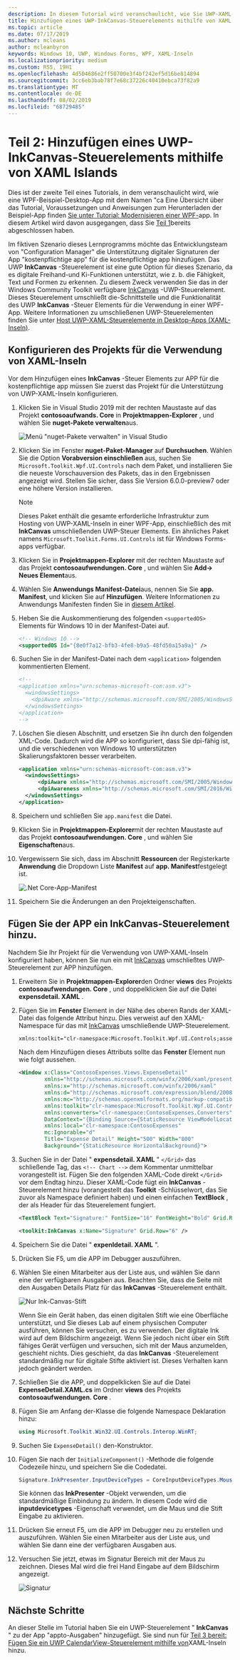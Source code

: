 ```yaml
---
description: In diesem Tutorial wird veranschaulicht, wie Sie UWP-XAML-Benutzeroberflächen hinzufügen, msix-Pakete erstellen und andere moderne Komponenten in Ihre WPF-App integrieren.
title: Hinzufügen eines UWP-InkCanvas-Steuerelements mithilfe von XAML Islands
ms.topic: article
ms.date: 07/17/2019
ms.author: mcleans
author: mcleanbyron
keywords: Windows 10, UWP, Windows Forms, WPF, XAML-Inseln
ms.localizationpriority: medium
ms.custom: RS5, 19H1
ms.openlocfilehash: 4d504686e2ff50700e3f4bf242ef5d16be814894
ms.sourcegitcommit: 3cc6eb3bab78f7e68c37226c40410ebca73f82a9
ms.translationtype: MT
ms.contentlocale: de-DE
ms.lasthandoff: 08/02/2019
ms.locfileid: "68729485"
---
```

# <a name="part-2-add-a-uwp-inkcanvas-control-using-xaml-islands"></a>Teil 2: Hinzufügen eines UWP-InkCanvas-Steuerelements mithilfe von XAML Islands

Dies ist der zweite Teil eines Tutorials, in dem veranschaulicht wird, wie eine WPF-Beispiel-Desktop-App mit dem Namen "ca Eine Übersicht über das Tutorial, Voraussetzungen und Anweisungen zum Herunterladen der Beispiel-App finden [Sie unter Tutorial: Modernisieren einer WPF-](modernize-wpf-tutorial.md)app. In diesem Artikel wird davon ausgegangen, dass Sie [Teil 1](modernize-wpf-tutorial-1.md)bereits abgeschlossen haben.

Im fiktiven Szenario dieses Lernprogramms möchte das Entwicklungsteam von "Configuration Manager" die Unterstützung digitaler Signaturen der App "kostenpflichtige app" für die kostenpflichtige app hinzufügen. Das UWP **InkCanvas** -Steuerelement ist eine gute Option für dieses Szenario, da es digitale Freihand-und Ki-Funktionen unterstützt, wie z. b. die Fähigkeit, Text und Formen zu erkennen. Zu diesem Zweck verwenden Sie das in der Windows Community Toolkit verfügbare [InkCanvas](https://docs.microsoft.com/windows/communitytoolkit/controls/wpf-winforms/inkcanvas) -UWP-Steuerelement. Dieses Steuerelement umschließt die-Schnittstelle und die Funktionalität des UWP **InkCanvas** -Steuer Elements für die Verwendung in einer WPF-App. Weitere Informationen zu umschließenen UWP-Steuerelementen finden Sie unter [Host UWP-XAML-Steuerelemente in Desktop-Apps (XAML-Inseln)](xaml-islands.md).

## <a name="configure-the-project-to-use-xaml-islands"></a>Konfigurieren des Projekts für die Verwendung von XAML-Inseln

Vor dem Hinzufügen eines **InkCanvas** -Steuer Elements zur APP für die kostenpflichtige app müssen Sie zuerst das Projekt für die Unterstützung von UWP-XAML-Inseln konfigurieren.

1. Klicken Sie in Visual Studio 2019 mit der rechten Maustaste auf das Projekt **contosoaufwands. Core** in **Projektmappen-Explorer** , und wählen Sie **nuget-Pakete verwalten**aus.

    ![Menü "nuget-Pakete verwalten" in Visual Studio](images/wpf-modernize-tutorial//ManageNuGetPackages.png)

2. Klicken Sie im Fenster **nuget-Paket-Manager** auf **Durchsuchen**. Wählen Sie die Option **Vorabversion einschließen** aus, suchen Sie `Microsoft.Toolkit.Wpf.UI.Controls` nach dem Paket, und installieren Sie die neueste Vorschauversion des Pakets, das in den Ergebnissen angezeigt wird. Stellen Sie sicher, dass Sie Version 6.0.0-preview7 oder eine höhere Version installieren.

    > [!NOTE]
    > Dieses Paket enthält die gesamte erforderliche Infrastruktur zum Hosting von UWP-XAML-Inseln in einer WPF-App, einschließlich des mit **InkCanvas** umschließenden UWP-Steuer Elements. Ein ähnliches Paket namens `Microsoft.Toolkit.Forms.UI.Controls` ist für Windows Forms-apps verfügbar.

3. Klicken Sie in **Projektmappen-Explorer** mit der rechten Maustaste auf das Projekt **contosoaufwendungen. Core** , und wählen Sie **Add-> Neues Element**aus.

4. Wählen Sie **Anwendungs Manifest-Datei**aus, nennen Sie Sie **app. Manifest**, und klicken Sie auf **Hinzufügen**. Weitere Informationen zu Anwendungs Manifesten finden Sie in [diesem Artikel](https://docs.microsoft.com/windows/desktop/SbsCs/application-manifests).

5. Heben Sie die Auskommentierung des folgenden `<supportedOS>` Elements für Windows 10 in der Manifest-Datei auf.

    ```xml
    <!-- Windows 10 -->
    <supportedOS Id="{8e0f7a12-bfb3-4fe8-b9a5-48fd50a15a9a}" />
    ```

6. Suchen Sie in der Manifest-Datei nach dem `<application>` folgenden kommentierten Element.

    ```xml
    <!--
    <application xmlns="urn:schemas-microsoft-com:asm.v3">
      <windowsSettings>
        <dpiAware xmlns="http://schemas.microsoft.com/SMI/2005/WindowsSettings">true</dpiAware>
      </windowsSettings>
    </application>
    -->
    ```

7. Löschen Sie diesen Abschnitt, und ersetzen Sie ihn durch den folgenden XML-Code. Dadurch wird die APP so konfiguriert, dass Sie dpi-fähig ist, und die verschiedenen von Windows 10 unterstützten Skalierungsfaktoren besser verarbeiten.

    ```xml
    <application xmlns="urn:schemas-microsoft-com:asm.v3">
      <windowsSettings>
          <dpiAware xmlns="http://schemas.microsoft.com/SMI/2005/WindowsSettings">true/PM</dpiAware>
          <dpiAwareness xmlns="http://schemas.microsoft.com/SMI/2016/WindowsSettings">PerMonitorV2, PerMonitor</dpiAwareness>
      </windowsSettings>
    </application>
    ```

8. Speichern und schließen Sie `app.manifest` die Datei.

9. Klicken Sie in **Projektmappen-Explorer**mit der rechten Maustaste auf das Projekt **contosoaufwendungen. Core** , und wählen Sie **Eigenschaften**aus.

10. Vergewissern Sie sich, dass im Abschnitt **Ressourcen** der Registerkarte **Anwendung** die Dropdown Liste **Manifest** auf **app. Manifest**festgelegt ist.

    ![.Net Core-App-Manifest](images/wpf-modernize-tutorial/NetCoreAppManifest.png)

11. Speichern Sie die Änderungen an den Projekteigenschaften.

## <a name="add-an-inkcanvas-control-to-the-app"></a>Fügen Sie der APP ein InkCanvas-Steuerelement hinzu.

Nachdem Sie Ihr Projekt für die Verwendung von UWP-XAML-Inseln konfiguriert haben, können Sie nun ein mit [InkCanvas](https://docs.microsoft.com/windows/communitytoolkit/controls/wpf-winforms/inkcanvas) umschließtes UWP-Steuerelement zur APP hinzufügen.

1. Erweitern Sie in **Projektmappen-Explorer**den Ordner **views** des Projekts **contosoaufwendungen. Core** , und doppelklicken Sie auf die Datei **expensdetail. XAML** .

2. Fügen Sie im **Fenster** Element in der Nähe des oberen Rands der XAML-Datei das folgende Attribut hinzu. Dies verweist auf den XAML-Namespace für das mit [InkCanvas](https://docs.microsoft.com/windows/communitytoolkit/controls/wpf-winforms/inkcanvas) umschließende UWP-Steuerelement.

    ```xml
    xmlns:toolkit="clr-namespace:Microsoft.Toolkit.Wpf.UI.Controls;assembly=Microsoft.Toolkit.Wpf.UI.Controls"
    ```

    Nach dem Hinzufügen dieses Attributs sollte das **Fenster** Element nun wie folgt aussehen.

    ```xml
    <Window x:Class="ContosoExpenses.Views.ExpenseDetail"
            xmlns="http://schemas.microsoft.com/winfx/2006/xaml/presentation"
            xmlns:x="http://schemas.microsoft.com/winfx/2006/xaml"
            xmlns:d="http://schemas.microsoft.com/expression/blend/2008"
            xmlns:mc="http://schemas.openxmlformats.org/markup-compatibility/2006"
            xmlns:toolkit="clr-namespace:Microsoft.Toolkit.Wpf.UI.Controls;assembly=Microsoft.Toolkit.Wpf.UI.Controls"
            xmlns:converters="clr-namespace:ContosoExpenses.Converters"
            DataContext="{Binding Source={StaticResource ViewModelLocator}, Path=ExpensesDetailViewModel}"
            xmlns:local="clr-namespace:ContosoExpenses"
            mc:Ignorable="d"
            Title="Expense Detail" Height="500" Width="800"
            Background="{StaticResource HorizontalBackground}">
    ```

4. Suchen Sie in der Datei " **expensdetail. XAML** " `</Grid>` das schließende Tag, das `<!-- Chart -->` dem Kommentar unmittelbar vorangestellt ist. Fügen Sie den folgenden XAML-Code direkt `</Grid>` vor dem Endtag hinzu. Dieser XAML-Code fügt ein **InkCanvas** -Steuerelement hinzu (vorangestellt das **Toolkit** -Schlüsselwort, das Sie zuvor als Namespace definiert haben) und einen einfachen **TextBlock** , der als Header für das Steuerelement fungiert.

    ```xml
    <TextBlock Text="Signature:" FontSize="16" FontWeight="Bold" Grid.Row="5" />

    <toolkit:InkCanvas x:Name="Signature" Grid.Row="6" />
    ```

5. Speichern Sie die Datei " **expenldetail. XAML** ".

6. Drücken Sie F5, um die APP im Debugger auszuführen.

7. Wählen Sie einen Mitarbeiter aus der Liste aus, und wählen Sie dann eine der verfügbaren Ausgaben aus. Beachten Sie, dass die Seite mit den Ausgaben Details Platz für das **InkCanvas** -Steuerelement enthält.

    ![Nur Ink-Canvas-Stift](images/wpf-modernize-tutorial/InkCanvasPenOnly.png)

    Wenn Sie ein Gerät haben, das einen digitalen Stift wie eine Oberfläche unterstützt, und Sie dieses Lab auf einem physischen Computer ausführen, können Sie versuchen, es zu verwenden. Der digitale Ink wird auf dem Bildschirm angezeigt. Wenn Sie jedoch nicht über ein Stift fähiges Gerät verfügen und versuchen, sich mit der Maus anzumelden, geschieht nichts. Dies geschieht, da das **InkCanvas** -Steuerelement standardmäßig nur für digitale Stifte aktiviert ist. Dieses Verhalten kann jedoch geändert werden.

8. Schließen Sie die APP, und doppelklicken Sie auf die Datei **ExpenseDetail.XAML.cs** im Ordner **views** des Projekts **contosoaufwendungen. Core** .

9. Fügen Sie am Anfang der-Klasse die folgende Namespace Deklaration hinzu:

    ```csharp
    using Microsoft.Toolkit.Win32.UI.Controls.Interop.WinRT;
    ```

10. Suchen Sie `ExpenseDetail()` den-Konstruktor.

11. Fügen Sie nach der `InitializeComponent()` -Methode die folgende Codezeile hinzu, und speichern Sie die Codedatei.

    ```csharp
    Signature.InkPresenter.InputDeviceTypes = CoreInputDeviceTypes.Mouse | CoreInputDeviceTypes.Pen;
    ```

    Sie können das **InkPresenter** -Objekt verwenden, um die standardmäßige Einbindung zu ändern. In diesem Code wird die **inputdevicetypes** -Eigenschaft verwendet, um die Maus und die Stift Eingabe zu aktivieren.

12. Drücken Sie erneut F5, um die APP im Debugger neu zu erstellen und auszuführen. Wählen Sie einen Mitarbeiter aus der Liste aus, und wählen Sie dann eine der verfügbaren Ausgaben aus.

13. Versuchen Sie jetzt, etwas im Signatur Bereich mit der Maus zu zeichnen. Dieses Mal wird die frei Hand Eingabe auf dem Bildschirm angezeigt.

    ![Signatur](images/wpf-modernize-tutorial/Signature.png)

## <a name="next-steps"></a>Nächste Schritte

An dieser Stelle im Tutorial haben Sie ein UWP-Steuerelement " **InkCanvas** " zu der App "appto-Ausgaben" hinzugefügt. Sie sind nun für [Teil 3 bereit: Fügen Sie ein UWP CalendarView-Steuerelement mithilfe von](modernize-wpf-tutorial-3.md)XAML-Inseln hinzu.
